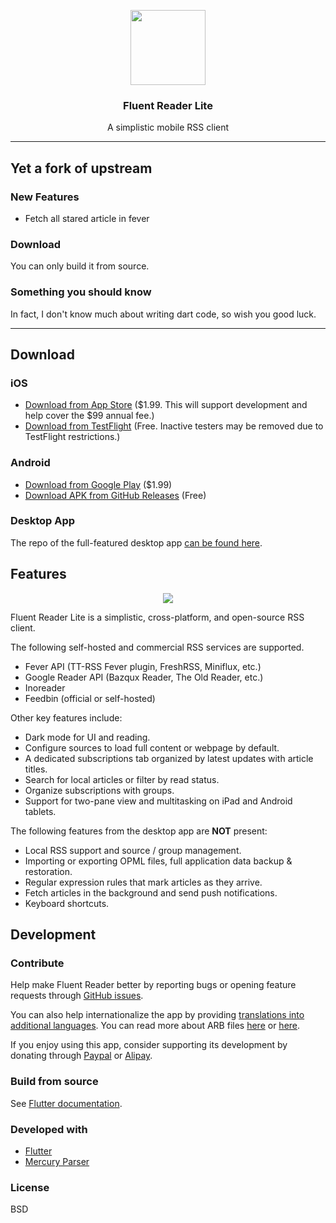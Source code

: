 <p align="center">
  <img width="120" height="120" src="https://github.com/yang991178/fluent-reader/raw/master/build/icon.png">
</p>
<h3 align="center">Fluent Reader Lite</h3>
<p align="center">A simplistic mobile RSS client</p>
<hr />

## Yet a fork of upstream

### New Features

- Fetch all stared article in fever

### Download

You can only build it from source.

### Something you should know

In fact, I don't know much about writing dart code, so wish you good luck.

---

## Download

### iOS

- [Download from App Store](https://apps.apple.com/app/id1549611796) ($1.99. This will support development and help cover the $99 annual fee.)
- [Download from TestFlight](https://testflight.apple.com/join/9fwRtH8C) (Free. Inactive testers may be removed due to TestFlight restrictions.)

### Android

- [Download from Google Play](https://play.google.com/store/apps/details?id=me.hyliu.fluent_reader_lite) ($1.99)
- [Download APK from GitHub Releases](https://github.com/yang991178/fluent-reader-lite/releases) (Free)

### Desktop App

The repo of the full-featured desktop app [can be found here](https://github.com/yang991178/fluent-reader).

## Features

<p align="center">
  <img src="https://github.com/yang991178/fluent-reader-lite/raw/master/assets/demo/demo.png">
</p>

Fluent Reader Lite is a simplistic, cross-platform, and open-source RSS client.

The following self-hosted and commercial RSS services are supported.

- Fever API (TT-RSS Fever plugin, FreshRSS, Miniflux, etc.)
- Google Reader API (Bazqux Reader, The Old Reader, etc.)
- Inoreader
- Feedbin (official or self-hosted)

Other key features include:

- Dark mode for UI and reading.
- Configure sources to load full content or webpage by default.
- A dedicated subscriptions tab organized by latest updates with article titles.
- Search for local articles or filter by read status.
- Organize subscriptions with groups.
- Support for two-pane view and multitasking on iPad and Android tablets.

The following features from the desktop app are **NOT** present:

- Local RSS support and source / group management.
- Importing or exporting OPML files, full application data backup & restoration.
- Regular expression rules that mark articles as they arrive.
- Fetch articles in the background and send push notifications.
- Keyboard shortcuts.

## Development

### Contribute

Help make Fluent Reader better by reporting bugs or opening feature requests through [GitHub issues](https://github.com/yang991178/fluent-reader-lite/issues). 

You can also help internationalize the app by providing [translations into additional languages](https://github.com/yang991178/fluent-reader-lite/tree/master/lib/l10n). 
You can read more about ARB files [here](https://localizely.com/flutter-arb) or [here](https://github.com/google/app-resource-bundle/wiki/ApplicationResourceBundleSpecification). 

If you enjoy using this app, consider supporting its development by donating through [Paypal](https://www.paypal.me/yang991178) or [Alipay](https://hyliu.me/fluent-reader/imgs/alipay.jpg).

### Build from source

See [Flutter documentation](https://flutter.dev/docs).

### Developed with

- [Flutter](https://github.com/flutter/flutter)
- [Mercury Parser](https://github.com/postlight/mercury-parser)

### License

BSD
